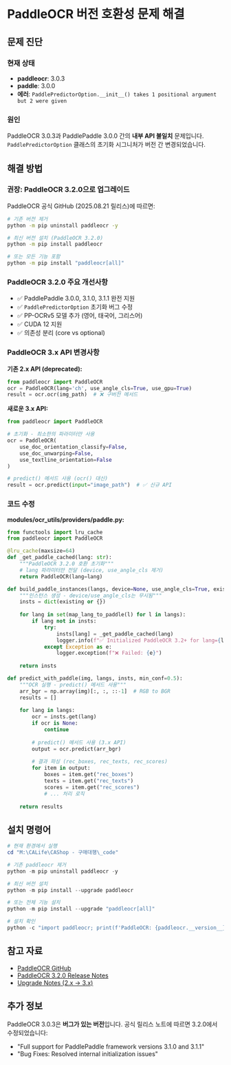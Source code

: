 # PaddleOCR 버전 호환성 문제 해결

## 문제 진단

### 현재 상태
- **paddleocr**: 3.0.3
- **paddle**: 3.0.0  
- **에러**: `PaddlePredictorOption.__init__() takes 1 positional argument but 2 were given`

### 원인
PaddleOCR 3.0.3과 PaddlePaddle 3.0.0 간의 **내부 API 불일치** 문제입니다.
`PaddlePredictorOption` 클래스의 초기화 시그니처가 버전 간 변경되었습니다.

## 해결 방법

### 권장: PaddleOCR 3.2.0으로 업그레이드

PaddleOCR 공식 GitHub (2025.08.21 릴리스)에 따르면:

```bash
# 기존 버전 제거
python -m pip uninstall paddleocr -y

# 최신 버전 설치 (PaddleOCR 3.2.0)
python -m pip install paddleocr

# 또는 모든 기능 포함
python -m pip install "paddleocr[all]"
```

### PaddleOCR 3.2.0 주요 개선사항
- ✅ PaddlePaddle 3.0.0, 3.1.0, 3.1.1 완전 지원
- ✅ `PaddlePredictorOption` 초기화 버그 수정
- ✅ PP-OCRv5 모델 추가 (영어, 태국어, 그리스어)
- ✅ CUDA 12 지원
- ✅ 의존성 분리 (core vs optional)

### PaddleOCR 3.x API 변경사항

**기존 2.x API (deprecated):**
```python
from paddleocr import PaddleOCR
ocr = PaddleOCR(lang='ch', use_angle_cls=True, use_gpu=True)
result = ocr.ocr(img_path)  # ❌ 구버전 메서드
```

**새로운 3.x API:**
```python
from paddleocr import PaddleOCR

# 초기화 - 최소한의 파라미터만 사용
ocr = PaddleOCR(
    use_doc_orientation_classify=False,
    use_doc_unwarping=False,
    use_textline_orientation=False
)

# predict() 메서드 사용 (ocr() 대신)
result = ocr.predict(input="image_path")  # ✅ 신규 API
```

### 코드 수정

**modules/ocr_utils/providers/paddle.py:**
```python
from functools import lru_cache
from paddleocr import PaddleOCR

@lru_cache(maxsize=64)
def _get_paddle_cached(lang: str):
    """PaddleOCR 3.2.0 호환 초기화"""
    # lang 파라미터만 전달 (device, use_angle_cls 제거)
    return PaddleOCR(lang=lang)

def build_paddle_instances(langs, device=None, use_angle_cls=True, existing=None):
    """인스턴스 생성 - device/use_angle_cls는 무시됨"""
    insts = dict(existing or {})
    
    for lang in set(map_lang_to_paddle(l) for l in langs):
        if lang not in insts:
            try:
                insts[lang] = _get_paddle_cached(lang)
                logger.info(f"✅ Initialized PaddleOCR 3.2+ for lang={lang}")
            except Exception as e:
                logger.exception(f"❌ Failed: {e}")
    
    return insts

def predict_with_paddle(img, langs, insts, min_conf=0.5):
    """OCR 실행 - predict() 메서드 사용"""
    arr_bgr = np.array(img)[:, :, ::-1]  # RGB to BGR
    results = []
    
    for lang in langs:
        ocr = insts.get(lang)
        if ocr is None:
            continue
        
        # predict() 메서드 사용 (3.x API)
        output = ocr.predict(arr_bgr)
        
        # 결과 파싱 (rec_boxes, rec_texts, rec_scores)
        for item in output:
            boxes = item.get("rec_boxes")
            texts = item.get("rec_texts")
            scores = item.get("rec_scores")
            # ... 처리 로직
    
    return results
```

## 설치 명령어

```powershell
# 현재 환경에서 실행
cd "M:\CALife\CAShop - 구매대행\_code"

# 기존 paddleocr 제거
python -m pip uninstall paddleocr -y

# 최신 버전 설치
python -m pip install --upgrade paddleocr

# 또는 전체 기능 설치
python -m pip install --upgrade "paddleocr[all]"

# 설치 확인
python -c "import paddleocr; print(f'PaddleOCR: {paddleocr.__version__}')"
```

## 참고 자료

- [PaddleOCR GitHub](https://github.com/PaddlePaddle/PaddleOCR)
- [PaddleOCR 3.2.0 Release Notes](https://github.com/PaddlePaddle/PaddleOCR/releases/tag/v3.2.0)
- [Upgrade Notes (2.x → 3.x)](https://paddlepaddle.github.io/PaddleOCR/latest/en/update/upgrade_notes.html)

## 추가 정보

PaddleOCR 3.0.3은 **버그가 있는 버전**입니다. 
공식 릴리스 노트에 따르면 3.2.0에서 수정되었습니다:
- "Full support for PaddlePaddle framework versions 3.1.0 and 3.1.1"
- "Bug Fixes: Resolved internal initialization issues"
